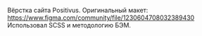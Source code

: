 Вёрстка сайта Positivus.
Оригинальный макет: https://www.figma.com/community/file/1230604708032389430
Использовал SCSS и методологию БЭМ.
